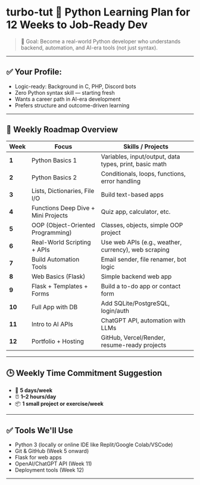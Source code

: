 # turbo-tut 🧭 Python Learning Plan for 12 Weeks to Job-Ready Dev

> 🎯 Goal: Become a real-world Python developer who understands backend, automation, and AI-era tools (not just syntax).

---

## ✅ Your Profile:
- Logic-ready: Background in C, PHP, Discord bots
- Zero Python syntax skill — starting fresh
- Wants a career path in AI-era development
- Prefers structure and outcome-driven learning

---

## 📅 Weekly Roadmap Overview

| Week | Focus | Skills / Projects |
|------|-------|-------------------|
| **1** | Python Basics 1 | Variables, input/output, data types, print, basic math |
| **2** | Python Basics 2 | Conditionals, loops, functions, error handling |
| **3** | Lists, Dictionaries, File I/O | Build text-based apps |
| **4** | Functions Deep Dive + Mini Projects | Quiz app, calculator, etc. |
| **5** | OOP (Object-Oriented Programming) | Classes, objects, simple OOP project |
| **6** | Real-World Scripting + APIs | Use web APIs (e.g., weather, currency), web scraping |
| **7** | Build Automation Tools | Email sender, file renamer, bot logic |
| **8** | Web Basics (Flask) | Simple backend web app |
| **9** | Flask + Templates + Forms | Build a to-do app or contact form |
| **10** | Full App with DB | Add SQLite/PostgreSQL, login/auth |
| **11** | Intro to AI APIs | ChatGPT API, automation with LLMs |
| **12** | Portfolio + Hosting | GitHub, Vercel/Render, resume-ready projects |

---

## 🕒 Weekly Time Commitment Suggestion

- 💼 **5 days/week**
- ⏰ **1–2 hours/day**
- 📦 **1 small project or exercise/week**

---

## ✅ Tools We'll Use
- Python 3 (locally or online IDE like Replit/Google Colab/VSCode)
- Git & GitHub (Week 5 onward)
- Flask for web apps
- OpenAI/ChatGPT API (Week 11)
- Deployment tools (Week 12)

---
